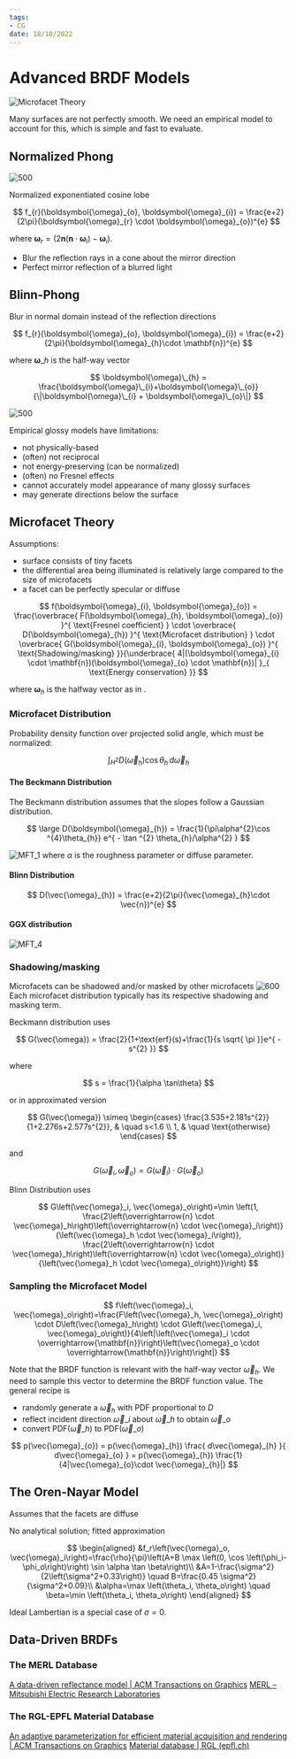 ```yaml
---
tags:
- CG
date: 18/10/2022
---
```


# Advanced BRDF Models

![Microfacet Theory](attachments/Microfacet%20Theory.png)

Many surfaces are not perfectly smooth. We need an empirical model to account for this, which is simple and fast to evaluate.

## Normalized Phong

![500](attachments/MFT_3.png)

Normalized exponentiated cosine lobe

$$
f_{r}(\boldsymbol{\omega}_{o}, \boldsymbol{\omega}_{i}) = \frac{e+2}{2\pi}(\boldsymbol{\omega}_{r} \cdot \boldsymbol{\omega}_{o})^{e}
$$

where $\boldsymbol{\omega}_{r} = (2\mathbf{n}(\mathbf{n}\cdot \boldsymbol{\omega}_{i})-\boldsymbol{\omega}_{i})$.

- Blur the reflection rays in a cone about the mirror direction
- Perfect mirror reflection of a blurred light

## Blinn-Phong
Blur in normal domain instead of the reflection directions

$$
f_{r}(\boldsymbol{\omega}_{o}, \boldsymbol{\omega}_{i}) = \frac{e+2}{2\pi}(\boldsymbol{\omega}_{h}\cdot \mathbf{n})^{e}
$$

where $\boldsymbol{\omega}\_{h}$ is the half-way vector

$$
\boldsymbol{\omega}\_{h} = \frac{\boldsymbol{\omega}\_{i}+\boldsymbol{\omega}\_{o}}{\|\boldsymbol{\omega}\_{i} + \boldsymbol{\omega}\_{o}\|}
$$

![500](attachments/MFT_2.png)

Empirical glossy models have limitations: 
- not physically-based  
- (often) not reciprocal 
- not energy-preserving (can be normalized) 
- (often) no Fresnel effects 
- cannot accurately model appearance of many glossy surfaces 
- may generate directions below the surface


## Microfacet Theory
Assumptions:
- surface consists of tiny facets
- the differential area being illuminated is relatively large compared to the size of microfacets
- a facet can be perfectly specular or diffuse

$$
f(\boldsymbol{\omega}_{i}, \boldsymbol{\omega}_{o}) = \frac{\overbrace{ F(\boldsymbol{\omega}_{h}, \boldsymbol{\omega}_{o}) }^{ \text{Fresnel coefficient} } \cdot \overbrace{ D(\boldsymbol{\omega}_{h}) }^{ \text{Microfacet distribution} } \cdot \overbrace{ G(\boldsymbol{\omega}_{i}, \boldsymbol{\omega}_{o}) }^{ \text{Shadowing/masking} }}{\underbrace{ 4|(\boldsymbol{\omega}_{i} \cdot \mathbf{n})(\boldsymbol{\omega}_{o} \cdot \mathbf{n})| }_{ \text{Energy conservation} }}
$$

where $\boldsymbol{\omega}_{h}$ is the halfway vector as in [](.md#Blinn-Phong%7CBlinn-Phong%20model).  

### Microfacet Distribution
Probability density function over projected solid angle, which must be normalized:

$$
\int _{H^{2}} D(\vec{\omega}_{h})\cos\theta_{h} \, d\vec{\omega} _{h}
$$

#### The Beckmann Distribution
The Beckmann distribution assumes that the slopes follow a Gaussian distribution.

$$
\large
D(\boldsymbol{\omega}_{h}) = \frac{1}{\pi\alpha^{2}\cos ^{4}\theta_{h}} e^{ - \tan ^{2} \theta_{h}/\alpha^{2} }
$$

![MFT_1](attachments/MFT_1.png)
where $\alpha$ is the roughness parameter or diffuse parameter.

#### Blinn Distribution

$$
D(\vec{\omega}_{h}) = \frac{e+2}{2\pi}(\vec{\omega}_{h}\cdot \vec{n})^{e}
$$

#### GGX distribution
![MFT_4](attachments/MFT_4.png)



### Shadowing/masking
Microfacets can be shadowed and/or masked by other microfacets
![600](attachments/MFT_5.png)
Each microfacet distribution typically has its respective shadowing and masking term. 

Beckmann distribution uses

$$
G(\vec{\omega}) = \frac{2}{1+\text{erf}(s)+\frac{1}{s \sqrt{ \pi }}e^{ -s^{2} }}
$$

where 

$$
s = \frac{1}{\alpha \tan\theta}
$$

or in approximated version

$$
G(\vec{\omega}) \simeq 
\begin{cases}
\frac{3.535+2.181s^{2}}{1+2.276s+2.577s^{2}},  & \quad s<1.6 \\
1,  & \quad \text{otherwise}
\end{cases}
$$

and 

$$
G(\vec{\omega}_{i}, \vec{\omega}_{o}) = G(\vec{\omega}_{i}) \cdot G(\vec{\omega}_{o})
$$

Blinn Distribution uses

$$
G\left(\vec{\omega}_i, \vec{\omega}_o\right)=\min \left(1, \frac{2\left(\overrightarrow{n} \cdot \vec{\omega}_h\right)\left(\overrightarrow{n} \cdot \vec{\omega}_i\right)}{\left(\vec{\omega}_h \cdot \vec{\omega}_i\right)}, \frac{2\left(\overrightarrow{n} \cdot \vec{\omega}_h\right)\left(\overrightarrow{n} \cdot \vec{\omega}_o\right)}{\left(\vec{\omega}_h \cdot \vec{\omega}_o\right)}\right)
$$

### Sampling the Microfacet Model

$$
f\left(\vec{\omega}_i, \vec{\omega}_o\right)=\frac{F\left(\vec{\omega}_h, \vec{\omega}_o\right) \cdot D\left(\vec{\omega}_h\right) \cdot G\left(\vec{\omega}_i, \vec{\omega}_o\right)}{4\left|\left(\vec{\omega}_i \cdot \overrightarrow{\mathbf{n}}\right)\left(\vec{\omega}_o \cdot \overrightarrow{\mathbf{n}}\right)\right|}
$$

Note that the BRDF function is relevant with the half-way vector $\vec{\omega}_{h}$. We need to sample this vector to determine the BRDF function value. The general recipe is 
- randomly generate a $\vec{\omega}_{h}$ with PDF proportional to $D$
- reflect incident direction $\vec{\omega}\_{i}$ about $\vec{\omega}\_{h}$ to obtain $\vec{\omega}\_{o}$
- convert PDF($\vec{\omega}\_{h}$) to PDF($\vec{\omega}\_{o}$) 

$$
p(\vec{\omega}_{o}) = p(\vec{\omega}_{h}) \frac{ d\vec{\omega}_{h} }{ d\vec{\omega}_{o} } = p(\vec{\omega}_{h}) \frac{1}{4|\vec{\omega}_{o}\cdot \vec{\omega}_{h}|} 
$$


## The Oren-Nayar Model
Assumes that the facets are diffuse

No analytical solution; fitted approximation

$$
\begin{aligned}
&f_r\left(\vec{\omega}_o, \vec{\omega}_i\right)=\frac{\rho}{\pi}\left(A+B \max \left(0, \cos \left(\phi_i-\phi_o\right)\right) \sin \alpha \tan \beta\right)\\
&A=1-\frac{\sigma^2}{2\left(\sigma^2+0.33\right)} \quad B=\frac{0.45 \sigma^2}{\sigma^2+0.09}\\
&\alpha=\max \left(\theta_i, \theta_o\right) \quad \beta=\min \left(\theta_i, \theta_o\right)
\end{aligned}
$$

Ideal Lambertian is a special case of $\sigma = 0$.

## Data-Driven BRDFs

### The MERL Database
[A data-driven reflectance model | ACM Transactions on Graphics](https://dl.acm.org/doi/10.1145/882262.882343)
[MERL – Mitsubishi Electric Research Laboratories](https://www.merl.com/brdf/)

### The RGL-EPFL Material Database
[An adaptive parameterization for efficient material acquisition and rendering | ACM Transactions on Graphics](https://dl.acm.org/doi/10.1145/3272127.3275059)
[Material database | RGL (epfl.ch)](http://rgl.epfl.ch/materials)
